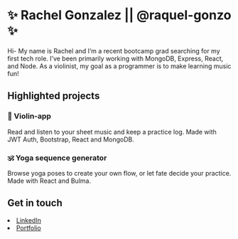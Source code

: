 # ✨ Rachel Gonzalez || @raquel-gonzo ✨

Hi- My name is Rachel and I’m a recent bootcamp grad searching for my first tech role. I’ve been primarily working with MongoDB, Express, React, and Node. As a violinist, my goal as a programmer is to make learning music fun!

## Highlighted projects
### 🎻 Violin-app
Read and listen to your sheet music and keep a practice log. Made with JWT Auth, Bootstrap, React and MongoDB.

### 🕉️ Yoga sequence generator
Browse yoga poses to create your own flow, or let fate decide your practice. Made with React and Bulma.

## Get in touch
<li> <a href="www.linkedin.com/in/raquel-gonzo" >LinkedIn</a> </li>
<li> <a href="" >Portfolio</a> </li>
